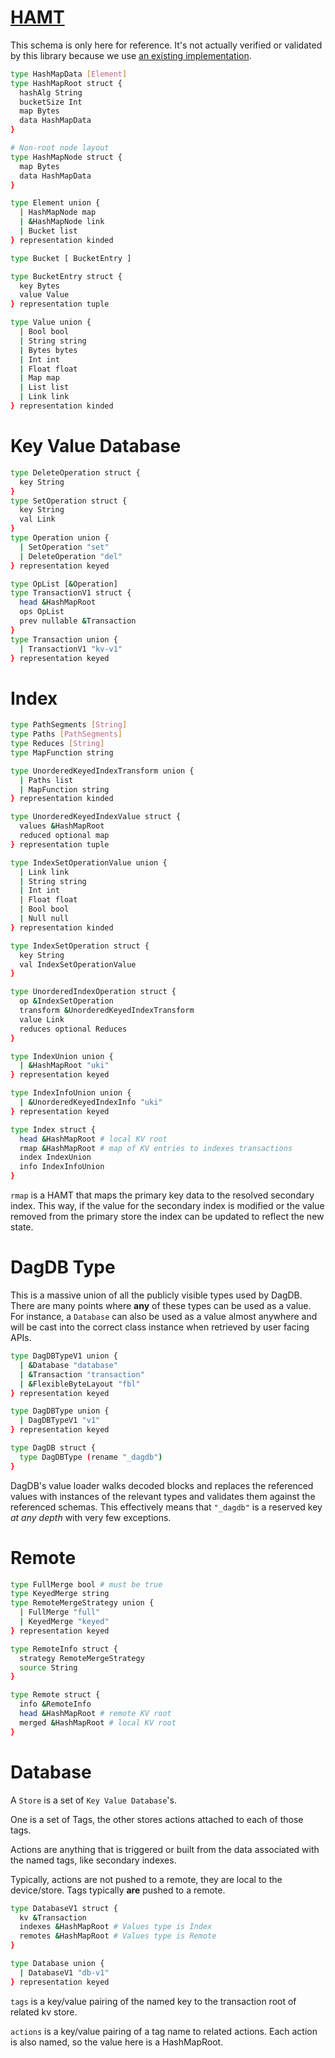 # [HAMT](https://github.com/ipld/specs/blob/master/data-structures/hashmap.md)

This schema is only here for reference. It's not actually verified or validated
by this library because we use [an existing implementation](https://github.com/rvagg/iamap).

```sh
type HashMapData [Element]
type HashMapRoot struct {
  hashAlg String
  bucketSize Int
  map Bytes
  data HashMapData
}

# Non-root node layout
type HashMapNode struct {
  map Bytes
  data HashMapData
}

type Element union {
  | HashMapNode map
  | &HashMapNode link
  | Bucket list
} representation kinded

type Bucket [ BucketEntry ]

type BucketEntry struct {
  key Bytes
  value Value
} representation tuple

type Value union {
  | Bool bool
  | String string
  | Bytes bytes
  | Int int
  | Float float
  | Map map
  | List list
  | Link link
} representation kinded
```

# Key Value Database

```sh
type DeleteOperation struct {
  key String
}
type SetOperation struct {
  key String
  val Link
}
type Operation union {
  | SetOperation "set"
  | DeleteOperation "del"
} representation keyed

type OpList [&Operation]
type TransactionV1 struct {
  head &HashMapRoot
  ops OpList
  prev nullable &Transaction
}
type Transaction union {
  | TransactionV1 "kv-v1"
} representation keyed
```
# Index

```sh
type PathSegments [String]
type Paths [PathSegments]
type Reduces [String]
type MapFunction string

type UnorderedKeyedIndexTransform union {
  | Paths list
  | MapFunction string
} representation kinded

type UnorderedKeyedIndexValue struct {
  values &HashMapRoot
  reduced optional map
} representation tuple

type IndexSetOperationValue union {
  | Link link
  | String string
  | Int int
  | Float float
  | Bool bool
  | Null null
} representation kinded

type IndexSetOperation struct {
  key String
  val IndexSetOperationValue
}

type UnorderedIndexOperation struct {
  op &IndexSetOperation
  transform &UnorderedKeyedIndexTransform
  value Link
  reduces optional Reduces
}

type IndexUnion union {
  | &HashMapRoot "uki"
} representation keyed

type IndexInfoUnion union {
  | &UnorderedKeyedIndexInfo "uki"
} representation keyed

type Index struct {
  head &HashMapRoot # local KV root
  rmap &HashMapRoot # map of KV entries to indexes transactions
  index IndexUnion
  info IndexInfoUnion
}
```

`rmap` is a HAMT that maps the primary key data to the resolved secondary
index. This way, if the value for the secondary index is modified or the
value removed from the primary store the index can be updated to reflect
the new state.

# DagDB Type

This is a massive union of all the publicly visible types used by
DagDB. There are many points where **any** of these types can be
used as a value. For instance, a `Database` can also be used as
a value almost anywhere and will be cast into the correct class
instance when retrieved by user facing APIs.

```sh
type DagDBTypeV1 union {
  | &Database "database"
  | &Transaction "transaction"
  | &FlexibleByteLayout "fbl"
} representation keyed

type DagDBType union {
  | DagDBTypeV1 "v1"
} representation keyed

type DagDB struct {
  type DagDBType (rename "_dagdb")
}
```

DagDB's value loader walks decoded blocks and replaces the referenced
values with instances of the relevant types and validates them against
the referenced schemas. This effectively means that `"_dagdb"` is a
reserved key *at any depth* with very few exceptions.

# Remote

```sh
type FullMerge bool # must be true
type KeyedMerge string
type RemoteMergeStrategy union {
  | FullMerge "full"
  | KeyedMerge "keyed"
} representation keyed

type RemoteInfo struct {
  strategy RemoteMergeStrategy
  source String
}

type Remote struct {
  info &RemoteInfo
  head &HashMapRoot # remote KV root
  merged &HashMapRoot # local KV root
}
```

# Database

A `Store` is a set of `Key Value Database`'s.

One is a set of Tags, the other stores actions
attached to each of those tags.

Actions are anything that is triggered or built
from the data associated with the named tags, like
secondary indexes.

Typically, actions are not pushed to a remote, they are local
to the device/store. Tags typically **are** pushed to a remote.

```sh
type DatabaseV1 struct {
  kv &Transaction
  indexes &HashMapRoot # Values type is Index
  remotes &HashMapRoot # Values type is Remote
}

type Database union {
  | DatabaseV1 "db-v1"
} representation keyed
```

`tags` is a key/value pairing of the named key to the
transaction root of related kv store.

`actions` is a key/value pairing of a tag name to
related actions. Each action is also named, so the
value here is a HashMapRoot.
